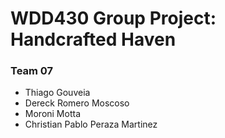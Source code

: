 # WDD430 Group Project: Handcrafted Haven

### Team 07
- Thiago Gouveia
- Dereck Romero Moscoso
- Moroni Motta
- Christian Pablo Peraza Martinez
